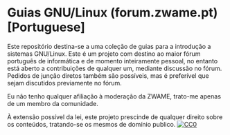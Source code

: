 # Guias GNU/Linux (forum.zwame.pt) [Portuguese]
Este repositório destina-se a uma coleção de guias para a introdução a sistemas GNU/Linux.
Este é um projeto com destino ao maior fórum português de informática e de momento inteiramente pessoal, no entanto está aberto a contribuições de qualquer um, mediante discussão no fórum.
Pedidos de junção diretos também são possíveis, mas é preferível que sejam discutidos previamente no fórum.

Eu não tenho qualquer afiliação à moderação da ZWAME, trato-me apenas de um membro da comunidade.

À extensão possível da lei, este projeto prescinde de qualquer direito sobre os conteúdos, tratando-se os mesmos de domínio publico.
<a rel="license" href="http://creativecommons.org/publicdomain/zero/1.0/">
    <img src="http://i.creativecommons.org/p/zero/1.0/88x31.png" style="border-style: none;" alt="CC0" />
</a>